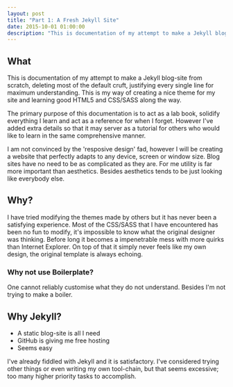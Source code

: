 ```yaml
---
layout: post
title: "Part 1: A Fresh Jekyll Site"
date: 2015-10-01 01:00:00
description: "This is documentation of my attempt to make a Jekyll blog-site from scratch, deleting most of the default cruft, justifying every single line for maximum understanding. Learning good HTML5 and CSS along the way."
---
```


## What

This is documentation of my attempt to make a Jekyll blog-site from scratch, deleting most of the default cruft, justifying every single line for maximum understanding. This is my way of creating a nice theme for my site and learning good HTML5 and CSS/SASS along the way. 

The primary purpose of this documentation is to act as a lab book, solidify everything I learn and act as a reference for when I forget. However I've added extra details so that it may server as a tutorial for others who would like to learn in the same comprehensive manner.

I am not convinced by the 'resposive design' fad, however I will be creating a website that perfectly adapts to any device, screen or window size.
Blog sites have no need to be as complicated as they are.
For me utility is far more important than aesthetics.
Besides aesthetics tends to be just looking like everybody else.

## Why?

I have tried modifying the themes made by others but it has never been a satisfying experience.
Most of the CSS/SASS that I have encountered has been no fun to modify, it's impossible to know what the original designer was thinking.
Before long it becomes a impenetrable mess with more quirks than Internet Explorer.
On top of that it simply never feels like my own design, the original template is always echoing.


### Why not use Boilerplate?

One cannot reliably customise what they do not understand.
Besides I'm not trying to make a boiler.


## Why Jekyll?

* A static blog-site is all I need
* GitHub is giving me free hosting
* Seems easy

I've already fiddled with Jekyll and it is satisfactory.
I've considered trying other things or even writing my own tool-chain, but that seems excessive; too many higher priority tasks to accomplish.

